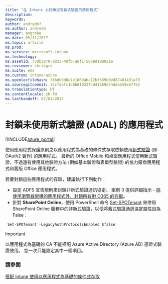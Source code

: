 ```yaml
---
title: "在 Intune 上封鎖沒有新式驗證的應用程式"
description: 
keywords: 
author: andredm7
ms.author: andredm
manager: angrobe
ms.date: 05/31/2017
ms.topic: article
ms.prod: 
ms.service: microsoft-intune
ms.technology: 
ms.assetid: 73db3070-d033-40fb-a8f1-58b9d198021e
ms.reviewer: chrisgre
ms.suite: ems
ms.custom: intune-azure
ms.openlocfilehash: 3fbdb9d6e7e1869aba12b3639b8e887401491a79
ms.sourcegitcommit: 34cfebfc1d8b81032f4d41869d74dda559e677e2
ms.translationtype: HT
ms.contentlocale: zh-TW
ms.lasthandoff: 07/01/2017
---
```

# <a name="block-apps-that-do-not-use-modern-authentication-adal"></a>封鎖未使用新式驗證 (ADAL) 的應用程式

[!INCLUDE[azure_portal](./includes/azure_portal.md)]

使用應用程式保護原則之以應用程式為基礎的條件式存取依賴使用[新式驗證](https://support.office.com/article/Using-Office-365-modern-authentication-with-Office-clients-776c0036-66fd-41cb-8928-5495c0f9168a) (即 OAuth2 實作) 的應用程式。 最新的 Office Mobile 和桌面應用程式使用新式驗證，不過還有使用其他驗證方法 (例如基本驗證和表單型驗證) 的協力廠商應用程式和舊版 Office 應用程式。

若要封鎖這些應用程式的存取，建議執行下列動作：

* 設定 ADFS 宣告規則來封鎖非新式驗證通訊協定。 案例 3 提供詳細指示 - [除使用瀏覽器架構的應用程式外，封鎖所有對 O365 的存取](https://technet.microsoft.com/library/dn592182.aspx)。
* 針對 **SharePoint Online**，使用 PowerShell 命令 [Set-SPOTenant](https://technet.microsoft.com/library/fp161390.aspx) 來停用 SharePoint Online 服務中的非新式驗證，以便將舊式驗證通訊協定屬性設為 False：

```
 Set-SPOTenant -LegacyAuthProtocolsEnabled $false

```


>[!IMPORTANT]
>以應用程式為基礎的 CA 不能搭配 Azure Active Directory (Azure AD) 憑證式驗證使用。 您一次只能設定其中一個項目。

### <a name="see-also"></a>請參閱
[搭配 Intune 使用以應用程式為基礎的條件式存取](app-based-conditional-access-intune.md)
